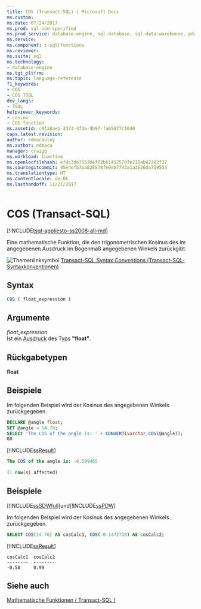 ```yaml
---
title: COS (Transact-SQL) | Microsoft Docs
ms.custom: 
ms.date: 07/24/2017
ms.prod: sql-non-specified
ms.prod_service: database-engine, sql-database, sql-data-warehouse, pdw
ms.service: 
ms.component: t-sql|functions
ms.reviewer: 
ms.suite: sql
ms.technology:
- database-engine
ms.tgt_pltfrm: 
ms.topic: language-reference
f1_keywords:
- COS
- COS_TSQL
dev_langs:
- TSQL
helpviewer_keywords:
- cosine
- COS function
ms.assetid: c9fa8ae1-3373-4f3e-9b97-fa05077c1040
caps.latest.revision: 
author: edmacauley
ms.author: edmaca
manager: craigg
ms.workload: Inactive
ms.openlocfilehash: ef4c3de755304ff2b61452570fe218ab42382f37
ms.sourcegitcommit: 45e4efb7aa828578fe9eb7743a1a3526da719555
ms.translationtype: HT
ms.contentlocale: de-DE
ms.lasthandoff: 11/21/2017
---
```

# <a name="cos-transact-sql"></a>COS (Transact-SQL)
[!INCLUDE[tsql-appliesto-ss2008-all-md](../../includes/tsql-appliesto-ss2008-all-md.md)]

Eine mathematische Funktion, die den trigonometrischen Kosinus des im angegebenen Ausdruck im Bogenmaß angegebenen Winkels zurückgibt.
  
![Themenlinksymbol](../../database-engine/configure-windows/media/topic-link.gif "Topic link icon") [Transact-SQL Syntax Conventions (Transact-SQL-Syntaxkonventionen)](../../t-sql/language-elements/transact-sql-syntax-conventions-transact-sql.md)
  
## <a name="syntax"></a>Syntax  
  
```sql
COS ( float_expression )  
```  
  
## <a name="arguments"></a>Argumente  
*float_expression*  
Ist ein [Ausdruck](../../t-sql/language-elements/expressions-transact-sql.md) des Typs **"float"**.
  
## <a name="return-types"></a>Rückgabetypen
**float**
  
## <a name="examples"></a>Beispiele  
Im folgenden Beispiel wird der Kosinus des angegebenen Winkels zurückgegeben.
  
```sql
DECLARE @angle float;  
SET @angle = 14.78;  
SELECT 'The COS of the angle is: ' + CONVERT(varchar,COS(@angle));  
GO  
```  
  
[!INCLUDE[ssResult](../../includes/ssresult-md.md)]
  
```sql
The COS of the angle is: -0.599465                        
  
(1 row(s) affected)  
```  

## <a name="examples"></a>Beispiele
  
[!INCLUDE[ssSDWfull](../../includes/sssdwfull-md.md)]und[!INCLUDE[ssPDW](../../includes/sspdw-md.md)]  


Im folgenden Beispiel wird der Kosinus des angegebenen Winkels zurückgegeben.
  
```sql
SELECT COS(14.76) AS cosCalc1, COS(-0.1472738) AS cosCalc2;   
```  
  
[!INCLUDE[ssResult](../../includes/ssresult-md.md)]
  
```
cosCalc1  cosCalc2
--------  --------
-0.58     0.99
```
  
## <a name="see-also"></a>Siehe auch
[Mathematische Funktionen &#40; Transact-SQL &#41;](../../t-sql/functions/mathematical-functions-transact-sql.md)
  
  

